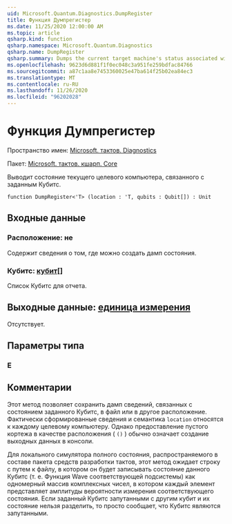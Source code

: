 ```yaml
---
uid: Microsoft.Quantum.Diagnostics.DumpRegister
title: Функция Думпрегистер
ms.date: 11/25/2020 12:00:00 AM
ms.topic: article
qsharp.kind: function
qsharp.namespace: Microsoft.Quantum.Diagnostics
qsharp.name: DumpRegister
qsharp.summary: Dumps the current target machine's status associated with the given qubits.
ms.openlocfilehash: 9623d6d881f1f0ec048c3a951fe259bdfac84766
ms.sourcegitcommit: a87c1aa8e7453360025e47ba614f25b02ea84ec3
ms.translationtype: MT
ms.contentlocale: ru-RU
ms.lasthandoff: 11/26/2020
ms.locfileid: "96202028"
---
```

# <a name="dumpregister-function"></a>Функция Думпрегистер

Пространство имен: [Microsoft. тактов. Diagnostics](xref:Microsoft.Quantum.Diagnostics)

Пакет: [Microsoft. тактов. кшарп. Core](https://nuget.org/packages/Microsoft.Quantum.QSharp.Core)


Выводит состояние текущего целевого компьютера, связанного с заданным Кубитс.

```qsharp
function DumpRegister<'T> (location : 'T, qubits : Qubit[]) : Unit
```


## <a name="input"></a>Входные данные

### <a name="location--t"></a>Расположение: не

Содержит сведения о том, где можно создать дамп состояния.


### <a name="qubits--qubit"></a>Кубитс: [кубит](xref:microsoft.quantum.lang-ref.qubit)[]

Список Кубитс для отчета.



## <a name="output--unit"></a>Выходные данные: [единица измерения](xref:microsoft.quantum.lang-ref.unit)

Отсутствует.

## <a name="type-parameters"></a>Параметры типа

### <a name="t"></a>Е



## <a name="remarks"></a>Комментарии

Этот метод позволяет сохранить дамп сведений, связанных с состоянием заданного Кубитс, в файл или в другое расположение.
Фактически сформированные сведения и семантика `location` относятся к каждому целевому компьютеру. Однако предоставление пустого кортежа в качестве расположения ( `()` ) обычно означает создание выходных данных в консоли.

Для локального симулятора полного состояния, распространяемого в составе пакета средств разработки тактов, этот метод ожидает строку с путем к файлу, в котором он будет записывать состояние данного Кубитс (т. е. Функция Wave соответствующей подсистемы) как одномерный массив комплексных чисел, в котором каждый элемент представляет амплитуды вероятности измерения соответствующего состояния.
Если заданный Кубитс запутанными с другим кубит и их состояние нельзя разделить, то просто сообщает, что Кубитс являются запутанными.